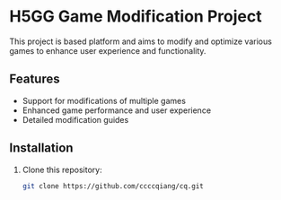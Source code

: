 # H5GG Game Modification Project

This project is based platform and aims to modify and optimize various games to enhance user experience and functionality.

## Features

- Support for modifications of multiple games
- Enhanced game performance and user experience
- Detailed modification guides

## Installation

1. Clone this repository:
   ```bash
   git clone https://github.com/ccccqiang/cq.git
